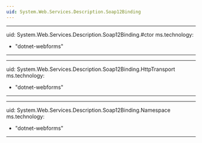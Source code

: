 ```yaml
---
uid: System.Web.Services.Description.Soap12Binding
---
```


---
uid: System.Web.Services.Description.Soap12Binding.#ctor
ms.technology: 
  - "dotnet-webforms"
---

---
uid: System.Web.Services.Description.Soap12Binding.HttpTransport
ms.technology: 
  - "dotnet-webforms"
---

---
uid: System.Web.Services.Description.Soap12Binding.Namespace
ms.technology: 
  - "dotnet-webforms"
---
